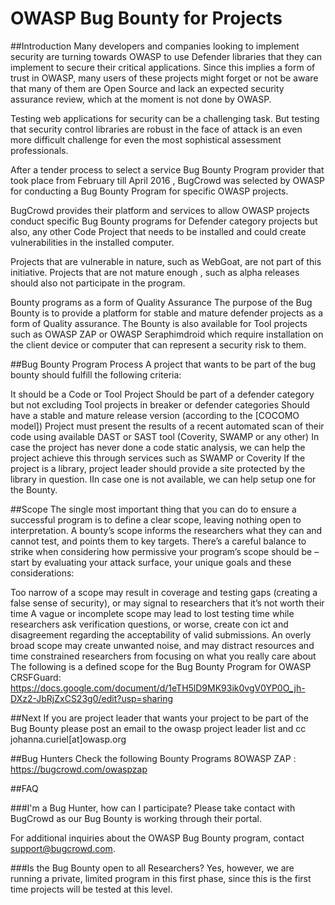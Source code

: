 # OWASP Bug Bounty for Projects

##Introduction
Many developers and companies looking to implement security are turning towards OWASP to use Defender libraries that they can implement to secure their critical applications. Since this implies a form of trust in OWASP, many users of these projects might forget or not be aware that many of them are Open Source and lack an expected security assurance review, which at the moment is not done by OWASP.

Testing web applications for security can be a challenging task. But testing that security control libraries are robust in the face of attack is an even more difficult challenge for even the most sophistical assessment professionals.

After a tender process to select a service Bug Bounty Program provider that took place from February till April 2016 , BugCrowd was selected by OWASP for conducting a Bug Bounty Program for specific OWASP projects.

BugCrowd provides their platform and services to allow OWASP projects conduct specific Bug Bounty programs for Defender category projects but also, any other Code Project that needs to be installed and could create vulnerabilities in the installed computer.

Projects that are vulnerable in nature, such as WebGoat, are not part of this initiative. Projects that are not mature enough , such as alpha releases should also not participate in the program.

Bounty programs as a form of Quality Assurance
The purpose of the Bug Bounty is to provide a platform for stable and mature defender projects as a form of Quality assurance. The Bounty is also available for Tool projects such as OWASP ZAP or OWASP Seraphimdroid which require installation on the client device or computer that can represent a security risk to them.

##Bug Bounty Program Process
A project that wants to be part of the bug bounty should fulfill the following criteria:

It should be a Code or Tool Project
Should be part of a defender category but not excluding Tool projects in breaker or defender categories
Should have a stable and mature release version (according to the [COCOMO model])
Project must present the results of a recent automated scan of their code using available DAST or SAST tool (Coverity, SWAMP or any other)
In case the project has never done a code static analysis, we can help the project achieve this through services such as SWAMP or Coverity
If the project is a library, project leader should provide a site protected by the library in question. IIn case one is not available, we can help setup one for the Bounty.

##Scope
The single most important thing that you can do to ensure a successful program is to define a clear scope, leaving nothing open to interpretation. A bounty’s scope informs the researchers what they can and cannot test, and points them to key targets. There’s a careful balance to strike when considering how permissive your program’s scope should be – start by evaluating your attack surface, your unique goals and these considerations:

Too narrow of a scope may result in coverage and testing gaps (creating a false sense of security), or may signal to researchers that it’s not worth their time
A vague or incomplete scope may lead to lost testing time while researchers ask verification questions, or worse, create con ict and disagreement regarding the acceptability of valid submissions.
An overly broad scope may create unwanted noise, and may distract resources and time constrained researchers from focusing on what you really care about
The following is a defined scope for the Bug Bounty Program for OWASP CRSFGuard: https://docs.google.com/document/d/1eTH5lD9MK93ik0vgV0YP0O_jh-DXz2-JbRjZxCS23g0/edit?usp=sharing

##Next
If you are project leader that wants your project to be part of the Bug Bounty please post an email to the owasp project leader list and cc johanna.curiel[at]owasp.org

##Bug Hunters
Check the following Bounty Programs
8OWASP ZAP : https://bugcrowd.com/owaspzap

##FAQ

###I'm a Bug Hunter, how can I participate?
Please take contact with BugCrowd as our Bug Bounty is working through their portal.

For additional inquiries about the OWASP Bug Bounty program, contact support@bugcrowd.com.

###Is the Bug Bounty open to all Researchers?
Yes, however, we are running a private, limited program in this first phase, since this is the first time projects will be tested at this level.
